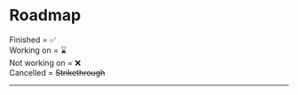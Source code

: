 # Roadmap
Finished = ✅<br>
Working on = ⌛<br>
Not working on = ❌<br>
Cancelled = ~~Strikethrough~~

---

